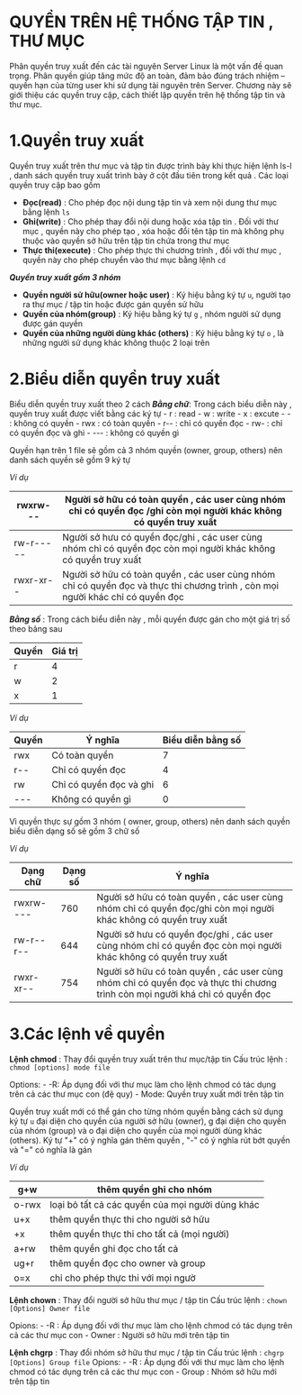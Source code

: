 # QUYỀN TRÊN HỆ THỐNG TẬP TIN , THƯ MỤC 

Phân quyền truy xuất đến các tài nguyên Server Linux là một vấn đề quan trọng. Phân 
quyền giúp tăng mức độ an toàn, đảm bảo đúng trách nhiệm – quyền hạn của từng user 
khi sử dụng tài nguyên trên Server. Chương này sẽ giới thiệu các quyền truy cập, cách 
thiết lập quyền trên hệ thống tập tin và thư mục.

# 1.Quyền truy xuất 

Quyền truy xuất trên thư mục và tập tin được trình bày khi thực hiện lệnh ls-l , danh sách quyền truy xuất trình bày ở cột đầu tiên trong kết quả . Các loại quyền truy cập bao gồm 

- **Đọc(read)** : Cho phép đọc nội dung tập tin và xem nội dung thư mục bằng lệnh `ls`
- **Ghi(write)** : Cho phép thay đổi nội dung hoặc xóa tập tin . Đối với thư mục , quyền này cho phép tạo , xóa hoặc đổi tên tập tin mà không phụ thuộc vào quyền sở hữu trên tập tin chứa trong thư mục 
- **Thực thi(execute)** : Cho phép thực thi chương trình , đối với thư mục , quyền này cho phép chuyển vào thư mục bằng lệnh `cd`

***Quyền truy xuất gồm 3 nhóm***

- **Quyền người sử hữu(owner hoặc user)** : Ký hiệu bằng ký tự `u`, người tạo ra thư mục / tập tin hoặc được gán quyền sử hữu
- **Quyền của nhóm(group)** : Ký hiệu bằng ký tự `g` , nhóm người sử dụng được gán quyền 
- **Quyền của những người dùng khác (others)** : Ký hiệu bằng ký tự `o` , là những người sử dụng khác không thuộc 2 loại trên 

# 2.Biểu diễn quyền truy xuất 
Biểu diễn quyền truy xuất theo 2 cách 
***Bằng chữ***: Trong cách biểu diễn này , quyền truy xuất được viết bằng các ký tự 
    - r : read
    - w : write
    - x : excute
    - - : không có quyền
    - rwx : có toàn quyền
    - r-- : chỉ có quyền đọc
    - rw- : chỉ có quyền đọc và ghi 
    - --- : không có quyền gì 

Quyền hạn trên 1 file sẽ gồm cả 3 nhóm quyền (owner, group, others) nên danh sách quyền sẽ gồm 9 ký tự 

*Ví dụ*

|rwxrw---|Người sở hữu có toàn quyền , các user cùng nhóm chỉ có quyền đọc /ghi còn mọi người khác không có quyền truy xuất|
|----|----|
|rw-r-----| Người sở hưu có quyền đọc/ghi , các user cùng nhóm chỉ có quyền đọc còn mọi người khác không có quyền truy xuất |
|rwxr-xr--| Người sở hữu có toàn quyền , các user cùng nhóm chỉ có quyền đọc và thực thi chương trình , còn mọi người khác chỉ có quyền đọc |


***Bằng số*** : Trong cách biểu diễn này , mỗi quyền được gán cho một giá trị số theo bảng sau 

|Quyền|Giá trị|
|---|----|
|r|4|
|w|2|
|x|1|

*Ví dụ*

|Quyền| Ý nghĩa| Biểu diễn bằng số |
|--|---|---|
|rwx|Có toàn quyền|7|
|r--|Chỉ có quyền đọc|4|
|rw|Chỉ có quyền đọc và ghi|6|
|---|Không có quyền gì |0|

Vì quyền thực sự gồm 3 nhóm ( owner, group, others) nên danh sách quyền biểu diễn dạng số sẽ gồm 3 chữ số 


*Ví dụ*


|Dạng chữ|Dạng số|Ý nghĩa|
|--|---|---|
|rwxrw----|760|Người sở hữu có toàn quyền , các user cùng nhóm chỉ có quyền đọc/ghi còn mọi người khác không có quyền truy xuất|
|rw-r--r--|644|Người sở hưu có quyền đọc/ghi , các user cùng nhóm chỉ có quyền đọc còn mọi người khác không có quyền truy xuất |
|rwxr-xr--|754|Người sở hữu có toàn quyền , các user cùng nhóm chỉ có quyền đọc và thực thi chương trình còn mọi người khá chỉ có quyền đọc|

# 3.Các lệnh về quyền 

**Lệnh chmod** : Thay đổi quyền truy xuất trên thư mục/tập tin
Cấu trúc lệnh : `chmod [options] mode file`

Options:
    - -R: Áp dụng đối với thư mục làm cho lệnh chmod có tác dụng trên cả các thư mục con (đệ quy)
    - Mode: Quyền truy xuất mới trên tập tin

Quyền truy xuất mới có thể gán cho từng nhóm quyền bằng cách  sử dụng ký tự `u` đại diện cho quyền của người sở hữu (owner), g đại diện cho quyền của nhóm (group) và o đại diện cho quyền của mọi người dùng khác (others). Ký tự "+" có ý nghĩa gán thêm quyền , "-" có ý nghĩa rút bớt quyền và "=" có nghĩa là gán

*Ví dụ*

|g+w|thêm quyền ghi cho nhóm|
|---|---|
|o-rwx |loại bỏ tất cả các quyền của mọi người dùng khác|
|u+x |thêm quyền thực thi cho người sở hữu|
|+x |thêm quyền thực thi cho tất cả (mọi người)|
|a+rw |thêm quyền ghi đọc cho tất cả|
|ug+r |thêm quyền đọc cho owner và group|
|o=x |chỉ cho phép thực thi với mọi ngườ|

**Lệnh chown** : Thay đổi người sở hữu thư mục / tập tin
Cấu trúc lệnh : `chown [Options] Owner file`

Opions: 
    - -R : Áp dụng đối với thư mục làm cho lệnh chmod có tác dụng trên cả các thư mục con
    - Owner : Người sở hữu mới trên tập tin 

**Lệnh chgrp** : Thay đổi nhóm sở hữu thư mục / tập tin
Cấu trúc lệnh : `chgrp [Options] Group file`
Opions: 
    - -R : Áp dụng đối với thư mục làm cho lệnh chmod có tác dụng trên cả các thư mục con
    - Group : Nhóm sở hữu mới trên tập tin 
